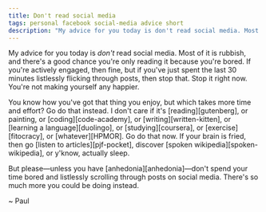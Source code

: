 ```yaml
---
title: Don't read social media
tags: personal facebook social-media advice short
description: "My advice for you today is don't read social media. Most of it is rubbish, and there's a good chance you're only reading it because you're bored."
---
```


My advice for you today is *don't* read social media. Most of it is rubbish,
and there's a good chance you're only reading it because you're bored. If
you're actively engaged, then fine, but if you've just spent the last 30
minutes listlessly flicking through posts, then stop that. Stop it right now.
You're not making yourself any happier.

You know how you've got that thing you enjoy, but which takes more time and
effort? Go do that instead. I don't care if it's [reading][gutenberg],
or painting, or [coding][code-academy], or [writing][written-kitten],
or [learning a language][duolingo], or [studying][coursera], or
[exercise][fitocracy], or [whatever][HPMOR]. Go do that now. If your
brain is fried, then go [listen to articles][pjf-pocket], discover
[spoken wikipedia][spoken-wikipedia], or y'know, actually sleep.

But please—unless you have [anhedonia][anhedonia]—don't spend your time bored
and listlessly scrolling through posts on social media. There's so much more
you could be doing instead.

~ Paul 
